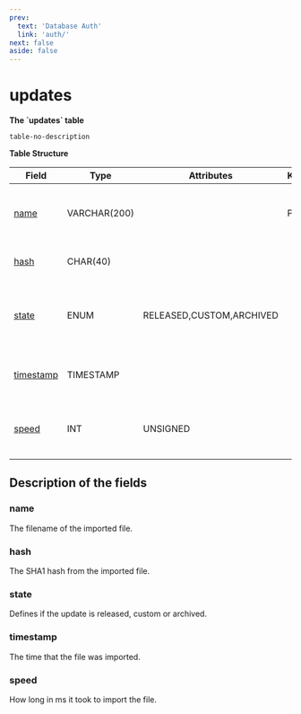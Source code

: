 ```yaml
---
prev:
  text: 'Database Auth'
  link: 'auth/'
next: false
aside: false
---
```


# updates

**The \`updates\` table**

`table-no-description`

**Table Structure**

| Field          | Type         | Attributes               | Key | Null | Default           | Extra | Comment                                               |
| -------------- | ------------ | ------------------------ | --- | ---- | ----------------- | ----- | ----------------------------------------------------- |
| [name][1]      | VARCHAR(200) |                          | PRI | NO   |                   |       | Filename with extension of the update.                |
| [hash][2]      | CHAR(40)     |                          |     | YES  | ''                |       | SHA1 hash of the sql file.                            |
| [state][3]     | ENUM         | RELEASED,CUSTOM,ARCHIVED |     | NO   | RELEASED          |       | Defines if an update is released, custom or archived. |
| [timestamp][4] | TIMESTAMP    |                          |     | NO   | CURRENT_TIMESTAMP |       | Timestamp when the query was applied.                 |
| [speed][5]     | INT          | UNSIGNED                 |     | NO   | 0                 |       | Time the query takes to apply in ms.                  |

[1]: #name
[2]: #hash
[3]: #state
[4]: #timestamp
[5]: #speed


## Description of the fields

### name

The filename of the imported file.

### hash

The SHA1 hash from the imported file.

### state

Defines if the update is released, custom or archived.

### timestamp

The time that the file was imported.

### speed

How long in ms it took to import the file.
